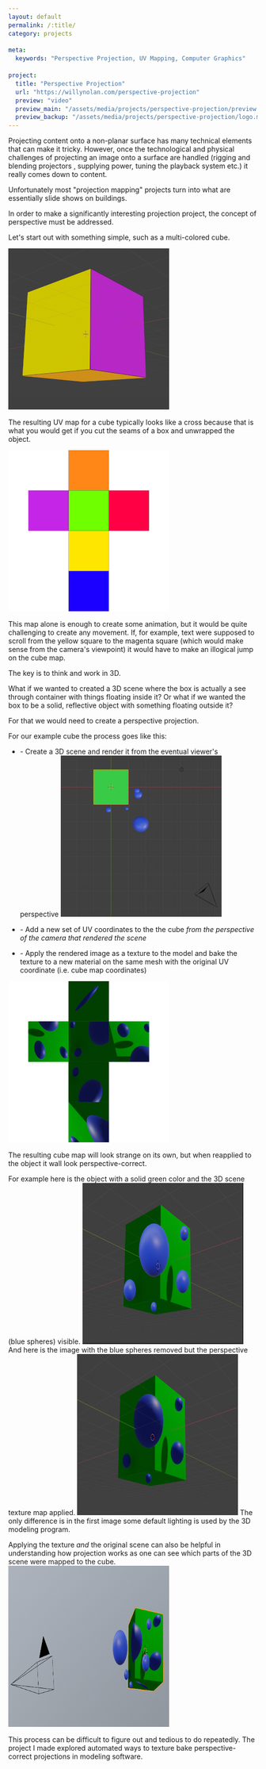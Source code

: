 ```yaml
---
layout: default
permalink: /:title/
category: projects

meta:
  keywords: "Perspective Projection, UV Mapping, Computer Graphics"

project:
  title: "Perspective Projection"
  url: "https://willynolan.com/perspective-projection"
  preview: "video"
  preview_main: "/assets/media/projects/perspective-projection/preview.webm"
  preview_backup: "/assets/media/projects/perspective-projection/logo.mp4"
---
```

<p>
Projecting content onto a non-planar surface has many technical elements that can make it tricky. However, once the 
technological and physical challenges of projecting an image onto a surface are handled (rigging and blending projectors
, supplying power, tuning the playback system etc.) it really comes down to content.
</p>

<p>
Unfortunately most "projection mapping" projects turn into what are essentially slide shows on buildings.
</p>

<p>
In order to make a significantly interesting projection project, the concept of <span class="highlight small">perspective</span> 
must be addressed.
</p>

<p>
Let's start out with something simple, such as a multi-colored cube.
</p>

<img class="end-post" src="/assets/media/projects/perspective-projection/first.png" alt="Colored Cube" height="325" width="325">

<p>
The resulting UV map for a cube typically looks like a cross because that is what you would get if you cut the seams 
of a box and unwrapped the object.
</p>
<img class="end-post one-outline" src="/assets/media/projects/perspective-projection/second.png" alt="Colored Cube" height="325" width="325">

<p>
This map alone is enough to create some animation, but it would be quite challenging to create any movement. If, for 
example, text were supposed to scroll from the yellow square to the magenta square (which would make sense from the 
camera's viewpoint) it would have to make an illogical jump on the cube map.
</p>

<p>
The key is to think and work in 3D.
</p>

<p>
What if we wanted to created a 3D scene where the box is actually a see through container with things floating inside it?
Or what if we wanted the box to be a solid, reflective object with something floating outside it?
</p>

<p>
For that we would need to create a perspective projection.
</p>

<p>
For our example cube the process goes like this:
</p>

<ul>
    <li>
        <p>
            - Create a 3D scene and render it from the eventual viewer's perspective
            <img class="end-post" src="/assets/media/projects/perspective-projection/third.png" alt="Colored Cube" height="325" width="325">
        </p>
    </li>
    <li>
        <p>
            - Add a new set of UV coordinates to the the cube <i>from the perspective of the camera that rendered the scene</i>
        </p>
    </li>
    <li>
        <p>
            - Apply the rendered image as a texture to the model and bake the texture to a new material on the same mesh with 
            the original UV coordinate (i.e. cube map coordinates)
        </p>
    </li>
</ul>

<img class="end-post one-outline" src="/assets/media/projects/perspective-projection/fourth.png" alt="Colored Cube" height="325" width="325">

<p>
The resulting cube map will look strange on its own, but when reapplied to the object it wall look perspective-correct.  
</p>

<p>
For example here is the object with a solid green color and the 3D scene (blue spheres) visible.
<img class="end-post" src="/assets/media/projects/perspective-projection/fifth.png" alt="Colored Cube" height="325" width="325">
And here is the image with the blue spheres removed but the perspective texture map applied.
<img class="end-post" src="/assets/media/projects/perspective-projection/sixth.png" alt="Colored Cube" height="325" width="325">
The only difference is in the first image some default lighting is used by the 3D modeling program.
</p>

<p>
Applying the texture <em>and</em> the original scene can also be helpful in understanding how projection works as one 
can see which parts of the 3D scene were mapped to the cube.
<img class="end-post" src="/assets/media/projects/perspective-projection/seventh.png" alt="Colored Cube" height="325" width="325">
</p>

<p class="last-paragraph">
This process can be difficult to figure out and tedious to do repeatedly.
The project I made explored automated ways to texture bake perspective-correct projections in modeling software.
</p>